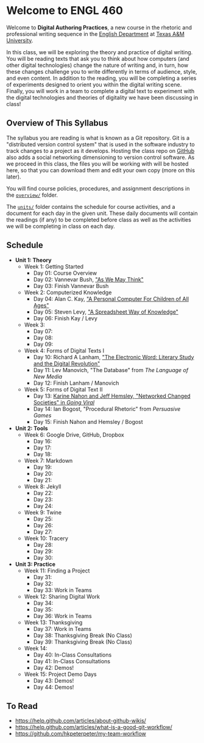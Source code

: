 # Welcome to ENGL 460

Welcome to **Digital Authoring Practices**, a new course in the rhetoric and professional writing sequence in the [English Department](https://english.tamu.edu) at [Texas A&M University](https://www.tamu.edu).

In this class, we will be exploring the theory and practice of digital writing. You will be reading texts that ask you to think about how computers (and other digital technologies) change the nature of writing and, in turn, how these changes challenge you to write differently in terms of audience, style, and even content. In addition to the reading, you will be completing a series of experiments designed to orient you within the digital writing scene. Finally, you will work in a team to complete a digital text to experiment with the digital technologies and theories of digitality we have been discussing in class!

## Overview of This Syllabus

The syllabus you are reading is what is known as a Git repository. Git is a "distributed version control system" that is used in the software industry to track changes to a project as it develops. Hosting the class repo on [GitHub](https://github.com) also adds a social networking dimensioning to version control software. As we proceed in this class, the files you will be working with will be hosted here, so that you can download them and edit your own copy (more on this later).

You will find course policies, procedures, and assignment descriptions in the [`overview/`](overview/) folder.

The [`units/`](units/) folder contains the schedule for course activities, and a document for each day in the given unit. These daily documents will contain the readings (if any) to be completed before class as well as the activities we will be completing in class on each day.

## Schedule

* **Unit 1: Theory**
	* Week 1: Getting Started
		* Day 01: Course Overview
		* Day 02: Vannevar Bush, ["As We May Think"](https://www.theatlantic.com/magazine/archive/1945/07/as-we-may-think/303881/)
		* Day 03: Finish Vannevar Bush
	* Week 2: Computerized Knowledge
		* Day 04: Alan C. Kay, ["A Personal Computer For Children of All Ages"](https://www.mprove.de/diplom/gui/kay72.html)
		* Day 05: Steven Levy, ["A Spreadsheet Way of Knowledge"](https://www.wired.com/2014/10/a-spreadsheet-way-of-knowledge/)
		* Day 06: Finish Kay / Levy
	* Week 3: 
		* Day 07: 
		* Day 08: 
		* Day 09: 
	* Week 4: Forms of Digital Texts I
		* Day 10: Richard A Lanham, ["The Electronic Word: Literary Study and the Digital Revolution"](https://www.jstor.org.ezproxy.library.tamu.edu/stable/469101?seq=1)
		* Day 11: Lev Manovich, "The Database" from *The Language of New Media*
		* Day 12: Finish Lanham / Manovich
	* Week 5: Forms of Digital Text II
		* Day 13: [Karine Nahon and Jeff Hemsley, "Networked Changed Societies" in *Going Viral*](http://ebookcentral.proquest.com.ezproxy.library.tamu.edu/lib/tamucs/reader.action?docID=1578387)
		* Day 14: Ian Bogost, "Procedural Rhetoric" from *Persuasive Games*
		* Day 15: Finish Nahon and Hemsley / Bogost
* **Unit 2: Tools**
	* Week 6: Google Drive, GitHub, Dropbox
		* Day 16: 
		* Day 17: 
		* Day 18: 
	* Week 7: Markdown
		* Day 19: 
		* Day 20: 
		* Day 21: 
	* Week 8: Jekyll
		* Day 22: 
		* Day 23: 
		* Day 24: 
	* Week 9: Twine
		* Day 25: 
		* Day 26: 
		* Day 27: 
	* Week 10: Tracery
		* Day 28: 
		* Day 29: 
		* Day 30: 
* **Unit 3: Practice**
	* Week 11: Finding a Project
		* Day 31: 
		* Day 32: 
		* Day 33: Work in Teams
	* Week 12: Sharing Digital Work
		* Day 34: 
		* Day 35: 
		* Day 36: Work in Teams
	* Week 13: Thanksgiving
		* Day 37: Work in Teams
		* Day 38: Thanksgiving Break (No Class)
		* Day 39: Thanksgiving Break (No Class)
	* Week 14:
		* Day 40: In-Class Consultations
		* Day 41: In-Class Consultations
		* Day 42: Demos!
	* Week 15: Project Demo Days
		* Day 43: Demos!
		* Day 44: Demos!

## To Read

* https://help.github.com/articles/about-github-wikis/
* https://help.github.com/articles/what-is-a-good-git-workflow/
* https://github.com/hkpeterpeter/my-team-workflow